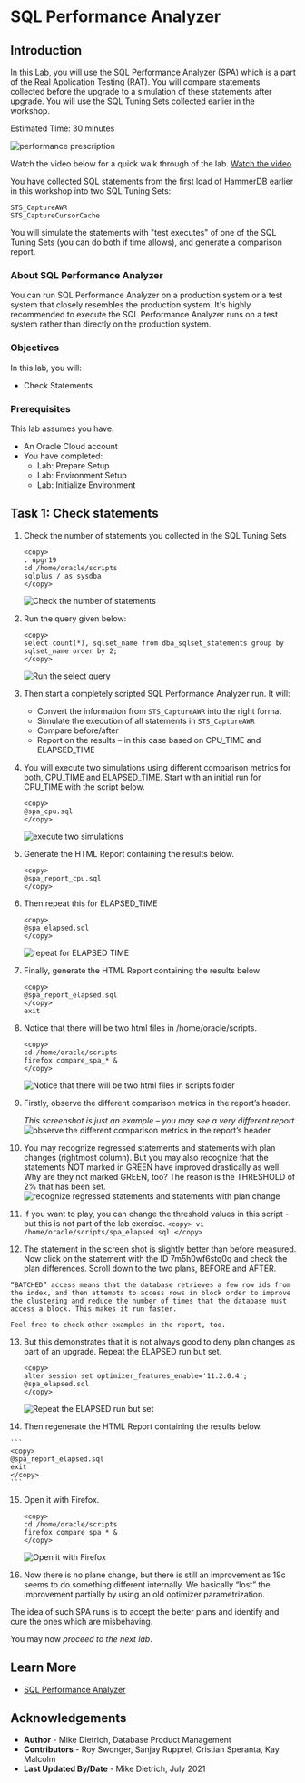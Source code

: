 # SQL Performance Analyzer

## Introduction

In this Lab, you will use the SQL Performance Analyzer (SPA) which is a part of the Real Application Testing (RAT). You will compare statements collected before the upgrade to a simulation of these statements after upgrade. You will use the SQL Tuning Sets collected earlier in the workshop.

Estimated Time: 30 minutes

![performance prescription](./images/performance_prescription_03.png " ")

Watch the video below for a quick walk through of the lab.
[Watch the video](youtube:9_f9IqFYc_A)

You have collected SQL statements from the first load of HammerDB earlier in this workshop into two SQL Tuning Sets:

    STS_CaptureAWR
    STS_CaptureCursorCache

You will simulate the statements with "test executes" of one of the SQL Tuning Sets (you can do both if time allows), and generate a comparison report.

### About SQL Performance Analyzer

You can run SQL Performance Analyzer on a production system or a test system that closely resembles the production system. It's highly recommended to execute the SQL Performance Analyzer runs on a test system rather than directly on the production system.

### Objectives

In this lab, you will:
* Check Statements

### Prerequisites

This lab assumes you have:

- An Oracle Cloud account
- You have completed:
    - Lab: Prepare Setup 
    - Lab: Environment Setup
    - Lab: Initialize Environment

## Task 1: Check statements

1. Check the number of statements you collected in the SQL Tuning Sets

    ```
    <copy>
    . upgr19
    cd /home/oracle/scripts
    sqlplus / as sysdba
    </copy>
    ```
    ![Check the number of statements](./images/sql_per_1.png " ")

2. Run the query given below:

    ```
    <copy>
    select count(*), sqlset_name from dba_sqlset_statements group by sqlset_name order by 2;
    </copy>
    ```
    ![Run the select query](./images/sql_per_2.png " ")

3. Then start a completely scripted SQL Performance Analyzer run.
   It will:
      - Convert the information from `STS_CaptureAWR` into the right format
      - Simulate the execution of all statements in `STS_CaptureAWR`
      - Compare before/after
      - Report on the results – in this case based on CPU\_TIME and ELAPSED\_TIME

4. You will execute two simulations using different comparison metrics for both, CPU\_TIME and ELAPSED\_TIME.  Start with an initial run for CPU\_TIME with the script below.

    ```
    <copy>
    @spa_cpu.sql
    </copy>
    ```
    ![execute two simulations](./images/sql_per_3.png " ")

5. Generate the HTML Report containing the results below.

    ```
    <copy>
    @spa_report_cpu.sql
    </copy>
    ```
6. Then repeat this for ELAPSED\_TIME

    ```
    <copy>
    @spa_elapsed.sql
    </copy>
    ```
    ![repeat for ELAPSED TIME](./images/sql_per_4.png " ")

7. Finally, generate the HTML Report containing the results below

    ```
    <copy>
    @spa_report_elapsed.sql
    </copy>
    exit
    ```

8. Notice that there will be two html files in /home/oracle/scripts.

    ```
    <copy>
    cd /home/oracle/scripts
    firefox compare_spa_* &
    </copy>
    ```
    ![Notice that there will be two html files in scripts folder](./images/sql_per_5.png " ")

9.  Firstly, observe the different comparison metrics in the report’s header.

    *This screenshot is just an example – you may see a very different report*
    ![observe the different comparison metrics in the report’s header](./images/sql_per_6.png " ")

10.  You may recognize regressed statements and statements with plan changes (rightmost column).  But you may also recognize that the statements NOT marked in GREEN have improved drastically as well.  Why are they not marked GREEN, too? The reason is the THRESHOLD of 2% that has been set.
    ![recognize regressed statements and statements with plan change](./images/sql_per_9.png " ")

11.  If you want to play, you can change the threshold values in this script - but this is not part of the lab exercise.
    ```
    <copy>
    vi /home/oracle/scripts/spa_elapsed.sql
    </copy>
    ```

12.  The statement in the screen shot is slightly better than before measured.  Now click on the statement with the ID 7m5h0wf6stq0q and check the plan differences.  Scroll down to the two plans, BEFORE and AFTER.

    “BATCHED” access means that the database retrieves a few row ids from the index, and then attempts to access rows in block order to improve the clustering and reduce the number of times that the database must access a block. This makes it run faster.

    Feel free to check other examples in the report, too.

13. But this demonstrates that it is not always good to deny plan changes as part of an upgrade. Repeat the ELAPSED run but set.

    ```
    <copy>
    alter session set optimizer_features_enable='11.2.0.4';
    @spa_elapsed.sql
    </copy>
    ```
    ![Repeat the ELAPSED run but set](./images/sql_per_7.png " ")

14.  Then regenerate the HTML Report containing the results below.

    ```
    <copy>
    @spa_report_elapsed.sql
    exit
    </copy>
    ```

15. Open it with Firefox.

    ```
    <copy>
    cd /home/oracle/scripts
    firefox compare_spa_* &
    </copy>
    ```
    ![Open it with Firefox](./images/sql_per_8.png " ")

16.  Now there is no plane change, but there is still an improvement as 19c seems to do something different internally. We basically “lost” the improvement partially by using an old optimizer parametrization.

The idea of such SPA runs is to accept the better plans and identify and cure the ones which are misbehaving.

You may now *proceed to the next lab*.

## Learn More

* [SQL Performance Analyzer](https://docs.oracle.com/en/database/oracle/oracle-database/19/ratug/introduction-to-sql-performance-analyzer.html#GUID-860FC707-B281-4D81-8B43-1E3857194A72)

## Acknowledgements

* **Author** - Mike Dietrich, Database Product Management
* **Contributors** -  Roy Swonger, Sanjay Rupprel, Cristian Speranta, Kay Malcolm
* **Last Updated By/Date** - Mike Dietrich, July 2021
